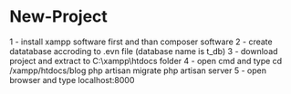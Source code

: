 # New-Project

1 - install xampp software first and than composer software
2 - create datatabase accroding to .evn file (database name is t_db)
3 - download project and extract to C:\xampp\htdocs   folder
4 - open cmd and type
  cd /xampp/htdocs/blog
	php artisan migrate
	php artisan server 
5 - open browser and type localhost:8000
  
 
 
